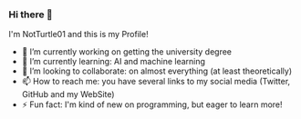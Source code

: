 ### Hi there 👋

I'm NotTurtle01 and this is my Profile!
<!--
**NotTurtle01/NotTurtle01** is a ✨ _special_ ✨ repository because its `README.md` (this file) appears on your GitHub profile.

Here are some ideas to get you started: -->

- 🔭 I’m currently working on getting the university degree 
- 🌱 I’m currently learning: AI and machine learning
- 👯 I’m looking to collaborate: on almost everything (at least theoretically)
- 📫 How to reach me: you have several links to my social media (Twitter, GitHub and my WebSite)
- ⚡ Fun fact: I'm kind of new on programming, but eager to learn more!
